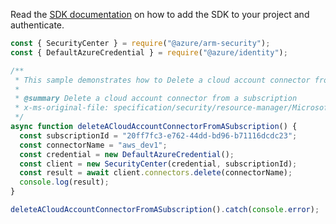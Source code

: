 Read the [SDK documentation](https://github.com/Azure/azure-sdk-for-js/blob/%40azure%2Farm-security_5.0.0/sdk/security/arm-security/README.md) on how to add the SDK to your project and authenticate.

```javascript
const { SecurityCenter } = require("@azure/arm-security");
const { DefaultAzureCredential } = require("@azure/identity");

/**
 * This sample demonstrates how to Delete a cloud account connector from a subscription
 *
 * @summary Delete a cloud account connector from a subscription
 * x-ms-original-file: specification/security/resource-manager/Microsoft.Security/preview/2020-01-01-preview/examples/Connectors/DeleteConnectorSubscription_example.json
 */
async function deleteACloudAccountConnectorFromASubscription() {
  const subscriptionId = "20ff7fc3-e762-44dd-bd96-b71116dcdc23";
  const connectorName = "aws_dev1";
  const credential = new DefaultAzureCredential();
  const client = new SecurityCenter(credential, subscriptionId);
  const result = await client.connectors.delete(connectorName);
  console.log(result);
}

deleteACloudAccountConnectorFromASubscription().catch(console.error);
```
